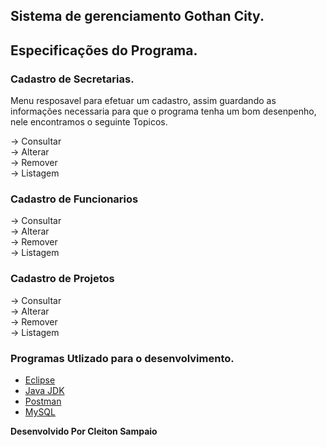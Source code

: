 
## Sistema de gerenciamento Gothan City.


## Especificações do Programa.

### Cadastro de Secretarias.
Menu resposavel para efetuar um cadastro, assim guardando as informações necessaria para que o programa tenha um bom desenpenho, nele encontramos o seguinte Topicos.

-> Consultar<br/>
-> Alterar<br/>
-> Remover<br/>
-> Listagem<br/>

### Cadastro de Funcionarios

-> Consultar<br/>
-> Alterar<br/>
-> Remover<br/>
-> Listagem<br/>

### Cadastro de Projetos

-> Consultar<br/>
-> Alterar<br/>
-> Remover<br/>
-> Listagem<br/>




### Programas Utlizado para o desenvolvimento. 

* [Eclipse](https://www.eclipse.org/downloads/download.php?file=/oomph/epp/2020-06/R/eclipse-inst-win64.exe)<br/>
* [Java JDK](https://www.oracle.com/java/technologies/javase-jdk11-downloads.html)<br/>
* [Postman](https://www.postman.com/downloads/)<br/>
* [MySQL](https://dev.mysql.com/downloads/installer/)<br/>

<b>Desenvolvido Por Cleiton Sampaio </b>

